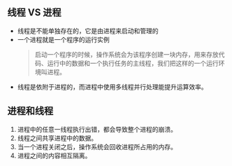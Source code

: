 ## 线程 VS 进程
- 线程是不能单独存在的，它是由进程来启动和管理的
- 一个进程就是一个程序的运行实例
    > 启动一个程序的时候，操作系统会为该程序创建一块内存，用来存放代码、运行中的数据和一个执行任务的主线程，我们把这样的一个运行环境叫进程。
- 线程是依附于进程的，而进程中使用多线程并行处理能提升运算效率。

## 进程和线程
1. 进程中的任意一线程执行出错，都会导致整个进程的崩溃。
2. 线程之间共享进程中的数据。
3. 当一个进程关闭之后，操作系统会回收进程所占用的内存。
4. 进程之间的内容相互隔离。